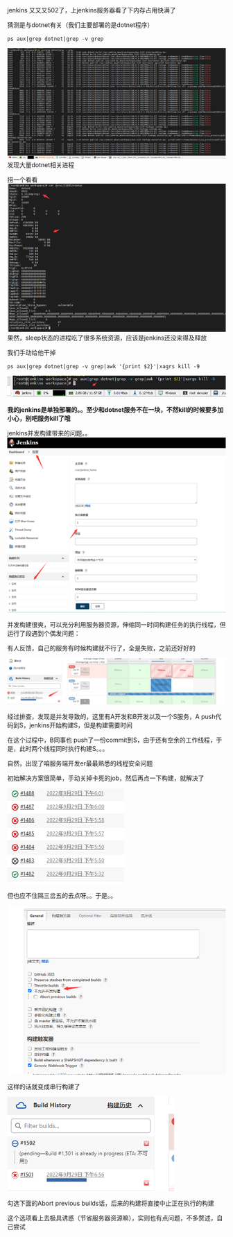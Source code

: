 jenkins 又又又502了，上jenkins服务器看了下内存占用快满了

猜测是与dotnet有关（我们主要部署的是dotnet程序）
```shell
ps aux|grep dotnet|grep -v grep
```
![img.png](img.png)
发现大量dotnet相关进程

捞一个看看
![img_1.png](img_1.png)
果然，sleep状态的进程吃了很多系统资源，应该是jenkins还没来得及释放

我们手动给他干掉

```shell
ps aux|grep dotnet|grep -v grep|awk '{print $2}'|xagrs kill -9
```
![img_2.png](img_2.png)

**我的jenkins是单独部署的。。至少和dotnet服务不在一块，不然kill的时候要多加小心，别吧服务kill了哦**



jenkins并发构建带来的问题。。
![img_3.png](img_3.png)

并发构建很爽，可以充分利用服务器资源，伸缩同一时间构建任务的执行线程，但运行了段遇到个偶发问题：

有人反馈，自己的服务有时候构建就不行了，全是失败，之前还好好的

![img_7.png](img_7.png)


经过排查，发现是并发导致的，这里有A开发和B开发以及一个S服务，A push代码到S，jenkins开始构建S，但是构建需要时间

在这个过程中，B同事也 push了一份commit到S，由于还有空余的工作线程，于是，此时两个线程同时执行构建S。。。

自然，出现了咱服务端开发er最最熟悉的线程安全问题

初始解决方案很简单，手动关掉卡死的job，然后再点一下构建，就解决了

![img_4.png](img_4.png)

但也应不住隔三岔五的去点呀。。于是。。

![img_6.png](img_6.png)

这样的话就变成串行构建了

![img_5.png](img_5.png)

勾选下面的Abort previous builds话，后来的构建将直接中止正在执行的构建

这个选项看上去极具诱惑（节省服务器资源嘛），实则也有点问题，不多赘述，自己尝试